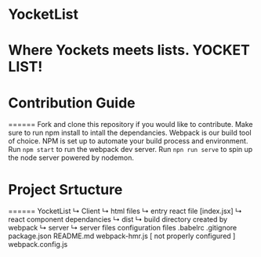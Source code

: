 # YocketList
Where Yockets meets lists. YOCKET LIST!
======

# Contribution Guide
======
Fork and clone this repository if you would like to contribute. 
Make sure to run npm install to intall the dependancies. 
Webpack is our build tool of choice. NPM is set up to automate your build process and environment.
Run `npm start` to run the webpack dev server. Run `npn run serve` to spin up the node server powered by nodemon.

# Project Srtucture
======
YocketList
↳ Client
  ↳ html files
  ↳ entry react file [index.jsx]
  ↳ react component dependancies 
↳ dist 
  ↳ build directory created by webpack
↳ server
  ↳ server files
configuration files
.babelrc
.gitignore
package.json
README.md
webpack-hmr.js  [ not properly configured ]
webpack.config.js
  
